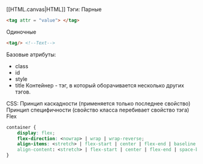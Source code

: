 [[HTML.canvas|HTML]]
Тэги:
Парные
```html
<tag attr = "value"> </tag>
```
Одиночные 
```html
<tag/> <!--Text-->
```
Базовые атрибуты:
- class
- id
- style
- title
Контейнер - тэг, в который оборачивается несколько других тэгов. 

CSS:
 Принцип каскадности (применяется только последнее свойство)
 Принцип специфичности (свойство класса перебивает свойство тэга) 
  Flex
```css
container {
	display: flex;
	flex-direction: <nowrap> | wrap | wrap-reverse;
	align-items: <stretch> | flex-start | center | flex-end | baseline
	align-content: <stretch> | flex-start | center | flex-end | space-between
}

  
```